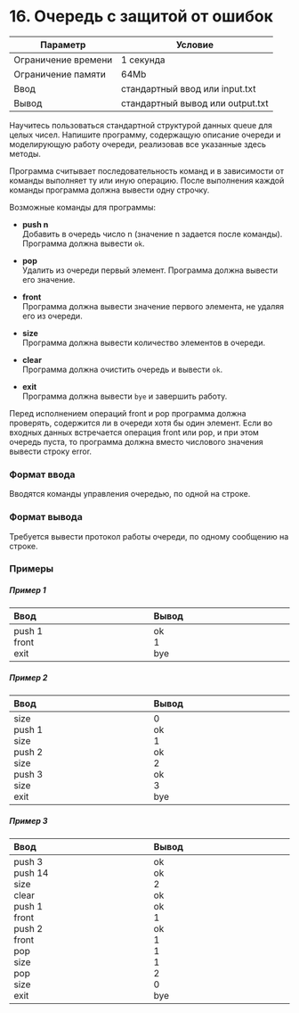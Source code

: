 # 16. Очередь с защитой от ошибок

| Параметр            | Условие                          |
|---------------------|----------------------------------|
| Ограничение времени | 1 секунда                        |
| Ограничение памяти  | 64Mb                             |
| Ввод                | стандартный ввод или input.txt   |
| Вывод               | стандартный вывод или output.txt |

Научитесь пользоваться стандартной структурой данных queue для целых чисел. Напишите программу, содержащую описание
очереди и моделирующую работу очереди, реализовав все указанные здесь методы.

Программа считывает последовательность команд и в зависимости от команды выполняет ту или иную операцию. После
выполнения каждой команды программа должна вывести одну строчку.

Возможные команды для программы:

- **push n**  
Добавить в очередь число n (значение n задается после команды). Программа должна вывести `ok`.
  
- **pop**  
Удалить из очереди первый элемент. Программа должна вывести его значение.

- **front**  
Программа должна вывести значение первого элемента, не удаляя его из очереди.

- **size**  
Программа должна вывести количество элементов в очереди.

- **clear**  
Программа должна очистить очередь и вывести `ok`.

- **exit**  
Программа должна вывести `bye` и завершить работу.

Перед исполнением операций front и pop программа должна проверять, содержится ли в очереди хотя бы один элемент. Если во
входных данных встречается операция front или pop, и при этом очередь пуста, то программа должна вместо числового
значения вывести строку error.

### Формат ввода

Вводятся команды управления очередью, по одной на строке.

### Формат вывода

Требуется вывести протокол работы очереди, по одному сообщению на строке.

### Примеры

##### Пример 1
<table>
    <thead>
        <tr>
            <th width="250px" align="left">Ввод</th>
            <th width="250px" align="left">Вывод</th>
        </tr>
    </thead>
    <tr>
        <td>
            push 1<br>
            front<br>
            exit<br>
        </td>
        <td>
            ok<br>
            1<br>
            bye
        </td>
    </tr>
</table>

##### Пример 2
<table>
    <thead>
        <tr>
            <th width="250px" align="left">Ввод</th>
            <th width="250px" align="left">Вывод</th>
        </tr>
    </thead>
    <tr>
        <td>
            size<br>
            push 1<br>
            size<br>
            push 2<br>
            size<br>
            push 3<br>
            size<br>
            exit<br>
        </td>
        <td>
            0<br>
            ok<br>
            1<br>
            ok<br>
            2<br>
            ok<br>
            3<br>
            bye<br>
        </td>
    </tr>
</table>

##### Пример 3
<table>
    <thead>
        <tr>
            <th width="250px" align="left">Ввод</th>
            <th width="250px" align="left">Вывод</th>
        </tr>
    </thead>
    <tr>
        <td>
            push 3<br>
            push 14<br>
            size<br>
            clear<br>
            push 1<br>
            front<br>
            push 2<br>
            front<br>
            pop<br>
            size<br>
            pop<br>
            size<br>
            exit<br>
        </td>
        <td>
            ok<br>
            ok<br>
            2<br>
            ok<br>
            ok<br>
            1<br>
            ok<br>
            1<br>
            1<br>
            1<br>
            2<br>
            0<br>
            bye<br>
        </td>
    </tr>
</table>